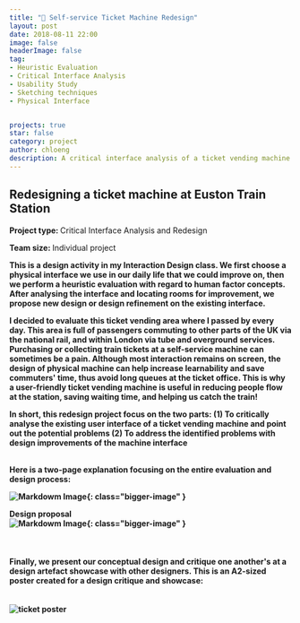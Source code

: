 ```yaml
---
title: "🚉 Self-service Ticket Machine Redesign"
layout: post
date: 2018-08-11 22:00
image: false
headerImage: false
tag:
- Heuristic Evaluation
- Critical Interface Analysis
- Usability Study
- Sketching techniques
- Physical Interface


projects: true
star: false
category: project
author: chloeng
description: A critical interface analysis of a ticket vending machine at Euston station, followed by a redesign of the machine.
---
```


## Redesigning a ticket machine at Euston Train Station
<b>Project type: </b> Critical Interface Analysis and Redesign

<b>Team size: </b> Individual project
<div class="breaker"></div>
<b>
This is a design activity in my Interaction Design class. We first choose a physical interface we use in our daily life that we could improve on, then we perform a heuristic evaluation with regard to human factor concepts. After analysing the interface and locating rooms for improvement, we propose new design or design refinement on the existing interface.


I decided to evaluate this ticket vending area where I passed by every day. This area is full of passengers commuting to other parts of the UK via the national rail, and within London via tube and overground services. Purchasing or collecting train tickets at a self-service machine can sometimes be a pain. Although most interaction remains on screen, the design of physical machine can help increase learnability and save commuters' time, thus avoid long queues at the ticket office. This is why a user-friendly ticket vending machine is useful in reducing people flow at the station, saving waiting time, and helping us catch the train!


In short, this redesign project focus on the two parts:
(1) To critically analyse the existing user interface of a ticket vending machine and point out the potential problems
(2) To address the identified problems with design improvements of the machine interface

<br>
<b>
Here is a two-page explanation focusing on the entire evaluation and design process:
</b>

![Markdowm Image][1]{: class="bigger-image" }


<b>Design proposal
<br>
![Markdowm Image][2]{: class="bigger-image" }
<br>
<br>
<br>
<br>
<b> Finally, we present our conceptual design and critique one another's at a design artefact showcase with other designers.  This is an A2-sized poster created for a design critique and showcase:
<br>
<br>
<br>
<img alt="ticket poster" src="https://chloenhy.github.io/assets/images/train/ticket-machine.jpg" />

[1]: https://chloenhy.github.io/assets/images/train/ticket1.jpg
[2]: https://chloenhy.github.io/assets/images/train/ticket2.jpg
